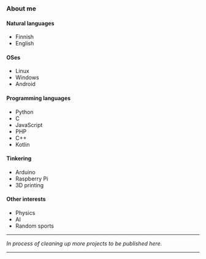 ### About me

#### Natural languages
* Finnish
* English

#### OSes
* Linux
* Windows
* Android

#### Programming languages
* Python
* C
* JavaScript
* PHP
* C++
* Kotlin

#### Tinkering
* Arduino
* Raspberry Pi
* 3D printing

#### Other interests
* Physics
* AI
* Random sports

---

_In process of cleaning up more projects to be published here._

---
